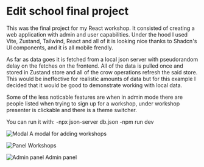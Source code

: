 # Edit school final project

This was the final project for my React workshop. It consisted of creating a web application with admin and user capabilities. Under the hood I used Vite, Zustand, Tailwind, React and all of it is looking nice thanks to Shadcn's UI components, and it is all mobile frendly.

As far as data goes it is fetched from a local json server with pseudorandom delay on the fetches on the frontend. All of the data is pulled once and stored in Zustand store and all of the crow operations refresh the said store.
This would be ineffective for realistic amounts of data but for this example I decided that it would be good to demonstrate working with local data.

Some of the less noticable features are when in admin mode there are people listed when trying to sign up for a workshop, under workshop presenter is clickable and there is a theme switcher.

You can run it with:
  -npx json-server db.json
  -npm run dev

![Modal](https://github.com/PetarPoP/Edit-school-final/assets/47577541/8112a742-66ae-4bac-ad88-cec855c8b218)
A modal for adding workshops

![Panel](https://github.com/PetarPoP/Edit-school-final/assets/47577541/b9797708-0e5f-4610-9cd7-bc4b419f2748)
Workshops

![Admin panel](https://github.com/PetarPoP/Edit-school-final/assets/47577541/635df32a-0f99-4cec-9cf3-96d5dc44b5fa)
Admin panel
